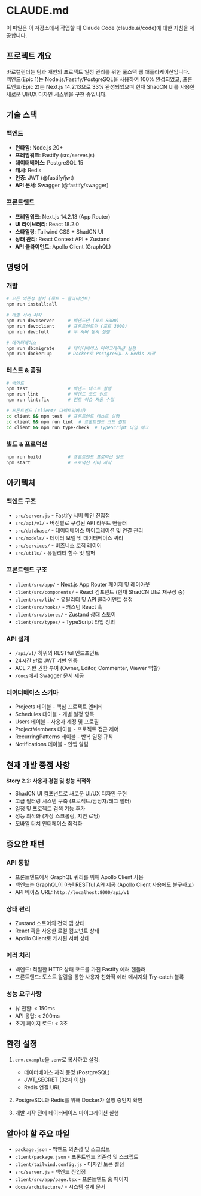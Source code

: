 # CLAUDE.md

이 파일은 이 저장소에서 작업할 때 Claude Code (claude.ai/code)에 대한 지침을 제공합니다.

## 프로젝트 개요

바로캘린더는 팀과 개인의 프로젝트 일정 관리를 위한 풀스택 웹 애플리케이션입니다. 백엔드(Epic 1)는 Node.js/Fastify/PostgreSQL을 사용하여 100% 완성되었고, 프론트엔드(Epic 2)는 Next.js 14.2.13으로 33% 완성되었으며 현재 ShadCN UI를 사용한 새로운 UI/UX 디자인 시스템을 구현 중입니다.

## 기술 스택

### 백엔드
- **런타임**: Node.js 20+
- **프레임워크**: Fastify (src/server.js)
- **데이터베이스**: PostgreSQL 15
- **캐시**: Redis
- **인증**: JWT (@fastify/jwt)
- **API 문서**: Swagger (@fastify/swagger)

### 프론트엔드  
- **프레임워크**: Next.js 14.2.13 (App Router)
- **UI 라이브러리**: React 18.2.0
- **스타일링**: Tailwind CSS + ShadCN UI
- **상태 관리**: React Context API + Zustand
- **API 클라이언트**: Apollo Client (GraphQL)

## 명령어

### 개발
```bash
# 모든 의존성 설치 (루트 + 클라이언트)
npm run install:all

# 개발 서버 시작
npm run dev:server     # 백엔드만 (포트 8000)
npm run dev:client     # 프론트엔드만 (포트 3000) 
npm run dev:full       # 두 서버 동시 실행

# 데이터베이스
npm run db:migrate     # 데이터베이스 마이그레이션 실행
npm run docker:up      # Docker로 PostgreSQL & Redis 시작
```

### 테스트 & 품질
```bash
# 백엔드
npm test               # 백엔드 테스트 실행
npm run lint           # 백엔드 코드 린트
npm run lint:fix       # 린트 이슈 자동 수정

# 프론트엔드 (client/ 디렉토리에서)
cd client && npm test  # 프론트엔드 테스트 실행
cd client && npm run lint  # 프론트엔드 코드 린트
cd client && npm run type-check  # TypeScript 타입 체크
```

### 빌드 & 프로덕션
```bash
npm run build          # 프론트엔드 프로덕션 빌드
npm start              # 프로덕션 서버 시작
```

## 아키텍처

### 백엔드 구조
- `src/server.js` - Fastify 서버 메인 진입점
- `src/api/v1/` - 버전별로 구성된 API 라우트 핸들러
- `src/database/` - 데이터베이스 마이그레이션 및 연결 관리
- `src/models/` - 데이터 모델 및 데이터베이스 쿼리
- `src/services/` - 비즈니스 로직 레이어
- `src/utils/` - 유틸리티 함수 및 헬퍼

### 프론트엔드 구조
- `client/src/app/` - Next.js App Router 페이지 및 레이아웃
- `client/src/components/` - React 컴포넌트 (현재 ShadCN UI로 재구성 중)
- `client/src/lib/` - 유틸리티 및 API 클라이언트 설정
- `client/src/hooks/` - 커스텀 React 훅
- `client/src/stores/` - Zustand 상태 스토어
- `client/src/types/` - TypeScript 타입 정의

### API 설계
- `/api/v1/` 하위의 RESTful 엔드포인트
- 24시간 만료 JWT 기반 인증
- ACL 기반 권한 부여 (Owner, Editor, Commenter, Viewer 역할)
- `/docs`에서 Swagger 문서 제공

### 데이터베이스 스키마
- Projects 테이블 - 핵심 프로젝트 엔티티
- Schedules 테이블 - 개별 일정 항목
- Users 테이블 - 사용자 계정 및 프로필  
- ProjectMembers 테이블 - 프로젝트 접근 제어
- RecurringPatterns 테이블 - 반복 일정 규칙
- Notifications 테이블 - 인앱 알림

## 현재 개발 중점 사항

**Story 2.2: 사용자 경험 및 성능 최적화**
- ShadCN UI 컴포넌트로 새로운 UI/UX 디자인 구현
- 고급 필터링 시스템 구축 (프로젝트/담당자/태그 필터)
- 일정 및 프로젝트 검색 기능 추가
- 성능 최적화 (가상 스크롤링, 지연 로딩)
- 모바일 터치 인터페이스 최적화

## 중요한 패턴

### API 통합
- 프론트엔드에서 GraphQL 쿼리를 위해 Apollo Client 사용
- 백엔드는 GraphQL이 아닌 RESTful API 제공 (Apollo Client 사용에도 불구하고)
- API 베이스 URL: `http://localhost:8000/api/v1`

### 상태 관리
- Zustand 스토어의 전역 앱 상태
- React 훅을 사용한 로컬 컴포넌트 상태
- Apollo Client로 캐시된 서버 상태

### 에러 처리
- 백엔드: 적절한 HTTP 상태 코드를 가진 Fastify 에러 핸들러
- 프론트엔드: 토스트 알림을 통한 사용자 친화적 에러 메시지와 Try-catch 블록

### 성능 요구사항
- 뷰 전환: < 150ms
- API 응답: < 200ms  
- 초기 페이지 로드: < 3초

## 환경 설정

1. `env.example`을 `.env`로 복사하고 설정:
   - 데이터베이스 자격 증명 (PostgreSQL)
   - JWT_SECRET (32자 이상)
   - Redis 연결 URL
   
2. PostgreSQL과 Redis를 위해 Docker가 실행 중인지 확인

3. 개발 시작 전에 데이터베이스 마이그레이션 실행

## 알아야 할 주요 파일

- `package.json` - 백엔드 의존성 및 스크립트
- `client/package.json` - 프론트엔드 의존성 및 스크립트  
- `client/tailwind.config.js` - 디자인 토큰 설정
- `src/server.js` - 백엔드 진입점
- `client/src/app/page.tsx` - 프론트엔드 홈 페이지
- `docs/architecture/` - 시스템 설계 문서